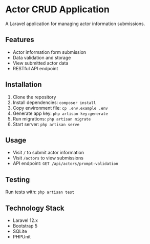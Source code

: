 # Actor CRUD Application

A Laravel application for managing actor information submissions.

## Features

- Actor information form submission
- Data validation and storage
- View submitted actor data
- RESTful API endpoint

## Installation

1. Clone the repository
2. Install dependencies: `composer install`
3. Copy environment file: `cp .env.example .env`
4. Generate app key: `php artisan key:generate`
5. Run migrations: `php artisan migrate`
6. Start server: `php artisan serve`

## Usage

- Visit `/` to submit actor information
- Visit `/actors` to view submissions
- API endpoint: `GET /api/actors/prompt-validation`

## Testing

Run tests with: `php artisan test`

## Technology Stack

- Laravel 12.x
- Bootstrap 5
- SQLite
- PHPUnit